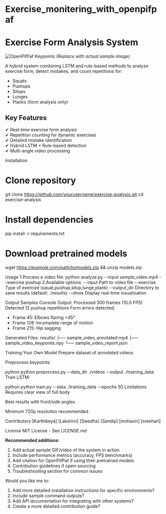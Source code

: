 # Exercise_monitering_with_openpifpaf
# Exercise Form Analysis System

![OpenPifPaf Keypoints](https://example.com/path/to/sample_keypoints_image.gif) *(Replace with actual sample image)*

A hybrid system combining LSTM and rule-based methods to analyze exercise form, detect mistakes, and count repetitions for:
- Squats
- Pushups
- Situps
- Lunges
- Planks (form analysis only)

## Key Features
✔ Real-time exercise form analysis  
✔ Repetition counting for dynamic exercises  
✔ Detailed mistake identification  
✔ Hybrid LSTM + Rule-based detection  
✔ Multi-angle video processing  

Installation
# Clone repository
git clone https://github.com/yourusername/exercise-analysis.git
cd exercise-analysis

# Install dependencies
pip install -r requirements.txt

# Download pretrained models
wget https://example.com/path/to/models.zip && unzip models.zip


Usage
1.Process a video file:
python analyze.py --input sample_video.mp4 --exercise pushup
2.Available options:
--input        Path to video file
--exercise     Type of exercise (squat,pushup,situp,lunge,plank)
--output_dir   Directory to save results (default: ./results)
--show         Display real-time visualization


Output Samples
Console Output:
Processed 300 frames (10.0 FPS)
Detected 12 pushup repetitions
Form errors detected:
- Frame 45: Elbows flaring >45°
- Frame 128: Incomplete range of motion
- Frame 215: Hip sagging


Generated Files:
results/
   ├── sample_video_annotated.mp4
   ├── sample_video_keypoints.npy
   └── sample_video_report.json

Training Your Own Model
Prepare dataset of annotated videos

Preprocess keypoints:

python
python preprocess.py --data_dir ./videos --output ./training_data
Train LSTM:

python
python train.py --data ./training_data --epochs 50
Limitations
Requires clear view of full body

Best results with front/side angles

Minimum 720p resolution recommended

Contributors
[Karthikeya] 
[Lakshmi]
[Swedha]
[Sandip]
[mohasin]
[sreehari]

License
MIT License - See LICENSE.md


**Recommended additions:**
1. Add actual sample GIF/video of the system in action
2. Include performance metrics (accuracy, FPS benchmarks)
3. Add citation for OpenPifPaf if using their pretrained models
4. Contribution guidelines if open-sourcing
5. Troubleshooting section for common issues

Would you like me to:
1. Add more detailed installation instructions for specific environments?
2. Include sample command outputs?
3. Add API documentation for integrating with other systems?
4. Create a more detailed contribution guide?

   
